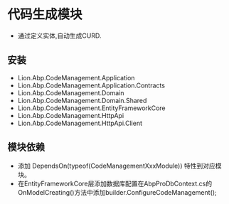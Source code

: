 # 代码生成模块

- 通过定义实体,自动生成CURD.

## 安装

- Lion.Abp.CodeManagement.Application
- Lion.Abp.CodeManagement.Application.Contracts
- Lion.Abp.CodeManagement.Domain
- Lion.Abp.CodeManagement.Domain.Shared
- Lion.Abp.CodeManagement.EntityFrameworkCore
- Lion.Abp.CodeManagement.HttpApi
- Lion.Abp.CodeManagement.HttpApi.Client


## 模块依赖

- 添加 DependsOn(typeof(CodeManagementXxxModule)) 特性到对应模块。
- 在EntityFrameworkCore层添加数据库配置在AbpProDbContext.cs的OnModelCreating()方法中添加builder.ConfigureCodeManagement();
